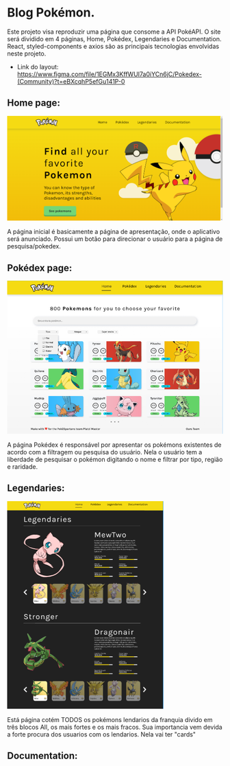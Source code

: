 # Blog Pokémon.

Este projeto visa reproduzir uma página que consome a API PokéAPI.
O site será dividido em 4 páginas, Home, Pokédex, Legendaries e Documentation.
React, styled-components e axios são as principais tecnologias envolvidas neste projeto.

* Link do layout: https://www.figma.com/file/1EGMx3KffWUI7a0iYCn6jC/Pokedex-(Community)?t=eBXcqhP5efGu141P-0

## Home page:

![img](./README/Home.png)

A página inicial é basicamente a página de apresentação, onde o aplicativo será anunciado.
Possui um botão para direcionar o usuário para a página de pesquisa/pokedex.

## Pokédex page:

![img](./README/Pokedex.png)

A página Pokédex é responsável por apresentar os pokémons existentes de acordo com a filtragem ou pesquisa do usuário.
Nela o usuário tem a liberdade de pesquisar o pokémon digitando o nome e filtrar por tipo, região e raridade.

## Legendaries: 

![img](./README/Legendaries.png)

Está página cotém TODOS os pokémons lendarios da franquia divido em três blocos All, os mais fortes e os mais fracos.
Sua importancia vem devida a forte procura dos usuarios com os lendarios. Nela vai ter "cards"

## Documentation: 